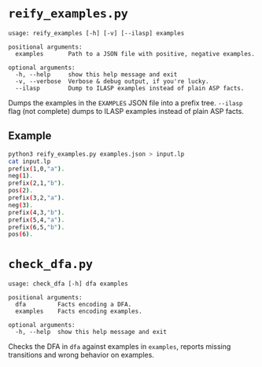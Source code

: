 # `reify_examples.py`

```
usage: reify_examples [-h] [-v] [--ilasp] examples

positional arguments:
  examples       Path to a JSON file with positive, negative examples.

optional arguments:
  -h, --help     show this help message and exit
  -v, --verbose  Verbose & debug output, if you're lucky.
  --ilasp        Dump to ILASP examples instead of plain ASP facts.
```

Dumps the examples in the `EXAMPLES` JSON file into a prefix tree. `--ilasp` flag (not complete) dumps to ILASP examples instead of plain ASP facts.

## Example
```bash
python3 reify_examples.py examples.json > input.lp
cat input.lp
prefix(1,0,"a").
neg(1).
prefix(2,1,"b").
pos(2).
prefix(3,2,"a").
neg(3).
prefix(4,3,"b").
prefix(5,4,"a").
prefix(6,5,"b").
pos(6). 
```

# `check_dfa.py`

```
usage: check_dfa [-h] dfa examples

positional arguments:
  dfa         Facts encoding a DFA.
  examples    Facts encoding examples.

optional arguments:
  -h, --help  show this help message and exit
```

Checks the DFA in `dfa` against examples in `examples`, reports missing transitions and wrong behavior on examples.
